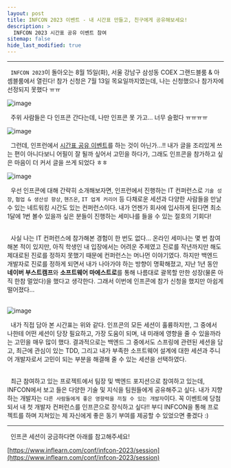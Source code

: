 ```yaml
---
layout: post
title: INFCON 2023 이벤트 - 내 시간표 만들고, 친구에게 공유해보세요!
description: >
  INFCON 2023 시간표 공유 이벤트 참여
sitemap: false
hide_last_modified: true
---
```


---

&nbsp; `INFCON 2023`이 돌아오는 8월 15일(화), 서울 강남구 삼성동 COEX 그랜드블룸 & 아셈블룸에서 열린다! 참가 신청은 7월 13일 목요일까지였는데, 나는 신청했으나 참가자에 선정되지 못했다 ㅠㅠ

![image](https://user-images.githubusercontent.com/68031450/256864073-4cb84bed-69b1-4c04-bd9a-d44e724388ca.png)

&nbsp; 주위 사람들은 다 인프콘 간다는데, 나만 인프콘 못 가고... 너무 슬펐다 ㅠㅠㅠㅠ

![image](https://user-images.githubusercontent.com/68031450/256864407-cd278501-1f61-4c3d-bc54-8290b8e2fd4a.png)

&nbsp; 그런데, 인프런에서 [시간표 공유 이벤트](https://www.inflearn.com/pages/infcon-2023-event-schedule)를 하는 것이 아닌가...!! 내가 글을 조리있게 쓰는 편이 아니다보니 어필이 잘 될까 싶어서 고민을 하다가, 그래도 인프콘을 참가하고 싶은 마음이 더 커서 글을 쓰게 되었다 ㅎㅎ

![image](https://user-images.githubusercontent.com/68031450/256866149-d30f30e3-4c56-45bc-b693-d07b9d5d2733.png)


&nbsp; 우선 인프콘에 대해 간략히 소개해보자면, 인프런에서 진행하는 IT 컨퍼런스로 `기술 성장`, `협업 & 생산성 향상`, `핸즈온`, `IT 업계 커리어` 등 다채로운 세션과 다양한 사람들을 만날 수 있는 네트워킹 시간도 있는 컨퍼런스이다. 내가 언젠가 회사에 입사하게 된다면 최소 1달에 1번 볼수 있을까 싶은 분들이 진행하는 세미나를 들을 수 있는 절호의 기회다!<br><br>

&nbsp; 사실 나는 IT 컨퍼런스에 참가해본 경험이 한 번도 없다... 온라인 세미나는 몇 번 참여해본 적이 있지만, 아직 학생인 내 입장에서는 어려운 주제였고 진로를 작년까지만 해도 제대로된 진로를 정하지 못했기 때문에 컨퍼런스는 머나먼 이야기였다. 하지만 백엔드 개발자로 진로를 정하게 되면서 내가 나아가야 하는 방향이 명확해졌고, 지난 1년 동안 **네이버 부스트캠프**와 **소프트웨어 마에스트로**를 통해 나름대로 괄목할 만한 성장(물론 아직 한참 멀었다)을 했다고 생각한다. 그래서 이번에 인프콘에 참가 신청을 했지만 아쉽게 떨어졌다...<br><br>

![image](https://user-images.githubusercontent.com/68031450/256870791-18f955eb-0210-4325-8c4b-79ff4f7e142d.png)

&nbsp; 내가 직접 담아 본 시간표는 위와 같다. 인프콘의 모든 세션이 훌륭하지만, 그 중에서 나한테 어떤 세션이 당장 필요하고, 가장 도움이 되며, 내 미래에 영향을 줄 수 있을까라는 고민을 매우 많이 했다. 결과적으로는 백엔드 그 중에서도 스프링에 관련된 세션을 담고, 최근에 관심이 있는 TDD, 그리고 내가 부족한 소프트웨어 설계에 대한 세션과 주니어 개발자로서 고민이 되는 부분을 해결해 줄 수 있는 세션을 선택하였다.<br><br>

&nbsp; 최근 참여하고 있는 프로젝트에서 팀장 및 백엔드 포지션으로 참여하고 있는데, INFCON에서 보고 들은 다양한 기술 및 지식을 팀원들에게 공유해주고 싶다. 내가 지향하는 개발자는 `다른 사람들에게 좋은 영향력을 끼칠 수 있는 개발자`이다. 꼭 이벤트에 당첨되서 내 첫 개발자 컨퍼런스를 인프콘으로 장식하고 싶다!! 부디 INFCON을 통해 프로젝트를 하며 지쳐있는 제 자신에게 좋은 동기 부여를 제공할 수 있었으면 좋겠다 :)

---

&nbsp; 인프콘 세션이 궁금하다면 아래를 참고해주세요!

[https://www.inflearn.com/conf/infcon-2023/session](https://www.inflearn.com/conf/infcon-2023/session)